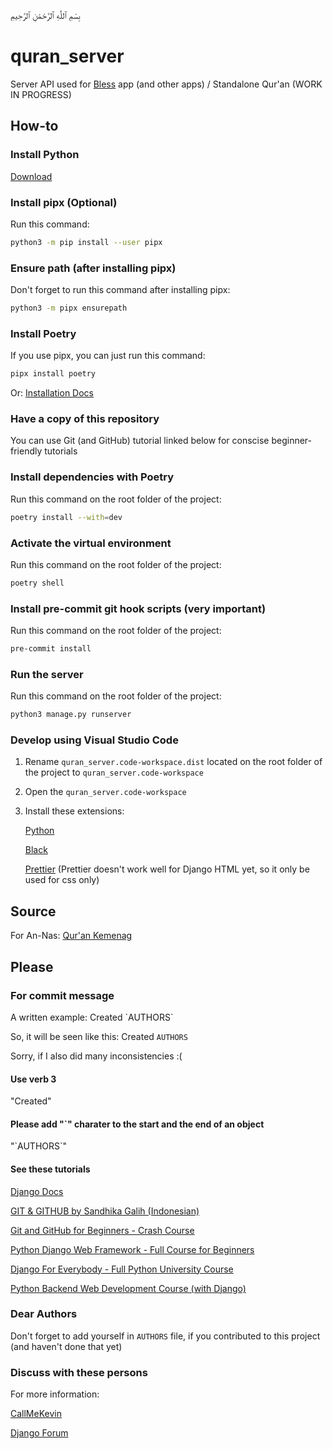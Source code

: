 بِسْمِ ٱللَّٰهِ ٱلرَّحْمَٰنِ ٱلرَّحِيمِ
# quran_server
Server API used for [Bless](https://github.com/bal-sm/bless) app (and other apps) / Standalone Qur'an (WORK IN PROGRESS)

## How-to

### Install Python

[Download](https://www.python.org/downloads/)

### Install pipx (Optional)
Run this command:
```bash
python3 -m pip install --user pipx
```

### Ensure path (after installing pipx)
Don't forget to run this command after installing pipx:
```bash
python3 -m pipx ensurepath
```

### Install Poetry
If you use pipx, you can just run this command:
```bash
pipx install poetry
```

Or:
[Installation Docs](https://python-poetry.org/docs/#installation)

### Have a copy of this repository
You can use Git (and GitHub) tutorial linked below for conscise beginner-friendly tutorials

### Install dependencies with Poetry
Run this command on the root folder of the project:
```bash
poetry install --with=dev
```

### Activate the virtual environment
Run this command on the root folder of the project:
```bash
poetry shell
```

### Install pre-commit git hook scripts (very important)
Run this command on the root folder of the project:
```bash
pre-commit install
```

### Run the server
Run this command on the root folder of the project:
```bash
python3 manage.py runserver
```

### Develop using Visual Studio Code
1. Rename `quran_server.code-workspace.dist` located on the root folder of the project to `quran_server.code-workspace`
2. Open the `quran_server.code-workspace`
3. Install
    these extensions:

    [Python](https://marketplace.visualstudio.com/items?itemName=ms-python.python)

    [Black](https://marketplace.visualstudio.com/items?itemName=ms-python.black-formatter)

    [Prettier](https://marketplace.visualstudio.com/items?itemName=esbenp.prettier-vscode) (Prettier doesn't work well for Django HTML yet, so it only be used for css only)

## Source
For An-Nas: [Qur'an Kemenag](https://quran.kemenag.go.id/)

## Please
### For commit message
A written example:
Created \`AUTHORS\`

So, it will be seen like this:
Created `AUTHORS`

Sorry, if I also did many inconsistencies :(
#### Use verb 3
"Created"
#### Please add "`" charater to the start and the end of an object
"\`AUTHORS\`"

#### See these tutorials

[Django Docs](https://docs.djangoproject.com/en/4.1/)

[GIT & GITHUB by Sandhika Galih (Indonesian)](https://youtube.com/playlist?list=PLFIM0718LjIVknj6sgsSceMqlq242-jNf)

[Git and GitHub for Beginners - Crash Course](https://www.youtube.com/watch?v=RGOj5yH7evk)

[Python Django Web Framework - Full Course for Beginners](https://www.youtube.com/watch?v=F5mRW0jo-U4)

[Django For Everybody - Full Python University Course](https://www.youtube.com/watch?v=o0XbHvKxw7Y)

[Python Backend Web Development Course (with Django)](https://www.youtube.com/watch?v=jBzwzrDvZ18)

### Dear Authors
Don't forget to add yourself in `AUTHORS` file, if you contributed to this project (and haven't done that yet)

### Discuss with these persons
For more information:

[CallMeKevin](callmekevinbusiness@gmail.com)

[Django Forum](https://forum.djangoproject.com/t/lets-contribute-to-my-quran-server-project/18086)
